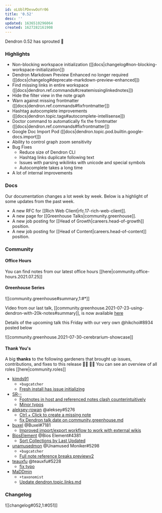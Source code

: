 ```yaml
---
id: oLUblPDevwOoYr06
title: '0.52'
desc: ''
updated: 1636510296064
created: 1627282161908
---
```


Dendron 0.52 has sprouted  🌱

### Highlights
- Non-blocking workspace initialization ([[docs|changelog#non-blocking-workspace-initialization]])
- Dendron Markdown Preview Enhanced no longer required ([[docs|changelog#deprecate-markdown-preview-enhanced]])
- Find missing links in entire workspace  ([[docs|dendron.ref.commands#createmissinglinkednotes]])
- Hide the filter view in the note graph 
- Warn against missing frontmatter ([[docs|dendron.ref.commands#fixfrontmatter]])
- Hashtag autocomplete improvements ([[docs|dendron.topic.tags#autocomplete-intellisense]])
- Doctor command to automatically fix the frontmatter ([[docs|dendron.ref.commands#fixfrontmatter]])
- Google Doc Import Pod ([[docs|dendron.topic.pod.builtin.google-docs.import]])
- Ability to control graph zoom sensitivity 
- Bug Fixes
  - Reduce size of Dendron CLI
  - Hashtag links duplicate following text
  - Issues with parsing wikilinks with unicode and special symbols
  - Autocomplete takes a long time
- A lot of internal improvements

### Docs
Our documentation changes a lot week by week. Below is a highlight of some updates from the past week.

- A new RFC for [[Rich Web Client|rfc.17-rich-web-client]].
- A new page for [[Greenhouse Talks|community.greenhouse]].
- A new job posting for [[Head of Growth|careers.head-of-growth]] position.
- A new job posting for [[Head of Content|careers.head-of-content]] position.

### Community

#### Office Hours
You can find notes from our latest office hours [[here|community.office-hours.2021.07.25]]

#### Greenhouse Series

![[community.greenhouse#summary,1:#*]]

Video from our last talk, [[community.greenhouse.2021-07-23-using-dendron-with-20k-notes#summary]], is now available [here](https://www.youtube.com/watch?v=1mXGyG9ikD4)

Details of the upcoming talk this Friday with our very own @hikchoi#8934 posted below

![[community.greenhouse.2021-07-30-cerebrarium-showcase]]


#### Thank You's

A big **thanks** to the following gardeners that brought up issues, contributions, and fixes to this release :man_farmer: :woman_farmer: 
You can see an overview of all roles [[here|community.roles]]

- [kimds91](https://github.com/kimds91)
  - `+bugcatcher`
  - [Fresh install has issue initializing](https://github.com/dendronhq/dendron/issues/1000)
- [SR--](https://github.com/SR--)
  - [Footnotes in host and referenced notes clash counterintuitively](https://github.com/dendronhq/dendron/issues/1001)
  - [Minor typos](https://github.com/dendronhq/dendron-site/pull/149)
- [aleksey-rowan](https://github.com/aleksey-rowan) @aleksey#5276
  - [Ctrl + Click to create a missing note](https://github.com/dendronhq/dendron/issues/1014)
  - [fix Dendron talk date on community.greenhouse.md](https://github.com/dendronhq/dendron-site/pull/147)
- [buxel](https://github.com/buxel) @Buxel#7181
  - [Improved import/export workflow to work with external wikis](https://github.com/dendronhq/dendron/issues/1020)
- [BiosElement](https://github.com/BiosElement) @Bios Element#4381
  - [Sort Collections by Last Updated](https://github.com/dendronhq/dendron/issues/1028)
- [unamusedmon](https://github.com/unamusedmon) @Unamused Moniker#5298
  - `+bugcatcher`
  - [Full note reference breaks previewv2](https://github.com/dendronhq/dendron/issues/1035)
- [teauxfu](https://github.com/teauxfu) @teauxfu#5228
  - [fix typo](https://github.com/dendronhq/dendron-site/pull/146)
- [MaDDmin](https://github.com/MaDDmin)
  - `+taxonomist`
  - [Update dendron.topic.links.md](https://github.com/dendronhq/dendron-site/pull/148)

### Changelog
![[changelog#052,1:#051]]
